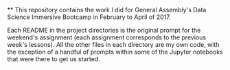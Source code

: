 ** This repository contains the work I did for General Assembly's Data Science Immersive Bootcamp in February to April of 2017.

Each README in the project directories is the original prompt for the weekend's assignment (each assignment corresponds to the previous week's lessons). All the other files in each directory are my own code, with the exception of a handful of prompts within some of the Jupyter notebooks that were there to get us started.